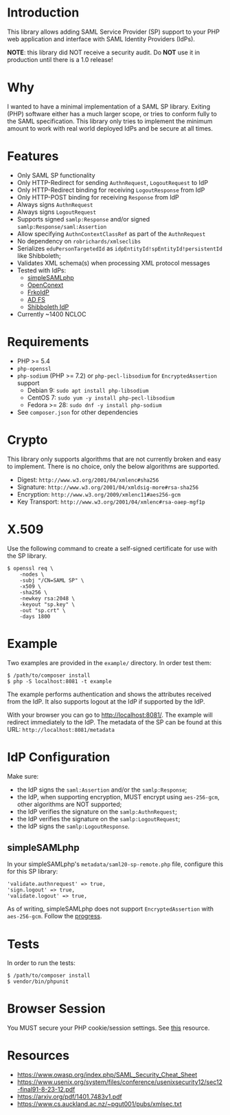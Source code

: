 # Introduction

This library allows adding SAML Service Provider (SP) support to your PHP web
application and interface with SAML Identity Providers (IdPs).

**NOTE**: this library did NOT receive a security audit. Do **NOT** use it in
production until there is a 1.0 release!

# Why

I wanted to have a minimal implementation of a SAML SP library. Exiting (PHP) 
software either has a much larger scope, or tries to conform fully to the SAML 
specification. This library only tries to implement the minimum amount to work 
with real world deployed IdPs and be secure at all times.

# Features

- Only SAML SP functionality
- Only HTTP-Redirect for sending `AuthnRequest`, `LogoutRequest` to IdP
- Only HTTP-Redirect binding for receiving `LogoutResponse` from IdP
- Only HTTP-POST binding for receiving `Response` from IdP
- Always signs `AuthnRequest`
- Always signs `LogoutRequest`
- Supports signed `samlp:Response` and/or signed 
  `samlp:Response/saml:Assertion`
- Allow specifying `AuthnContextClassRef` as part of the `AuthnRequest`
- No dependency on `robrichards/xmlseclibs`
- Serializes `eduPersonTargetedId` as `idpEntityId!spEntityId!persistentId` 
  like Shibboleth;
- Validates XML schema(s) when processing XML protocol messages
- Tested with IdPs:
  - [simpleSAMLphp](https://simplesamlphp.org/)
  - [OpenConext](https://openconext.org/)
  - [FrkoIdP](https://github.com/fkooman/php-saml-idp/)
  - [AD FS](https://en.wikipedia.org/wiki/Active_Directory_Federation_Services)
  - [Shibboleth IdP](https://www.shibboleth.net/products/identity-provider/)
- Currently ~1400 NCLOC

# Requirements

- PHP >= 5.4
- `php-openssl`
- `php-sodium` (PHP >= 7.2) or `php-pecl-libsodium` for `EncryptedAssertion` 
  support
  - Debian 9: `sudo apt install php-libsodium`
  - CentOS 7: `sudo yum -y install php-pecl-libsodium`
  - Fedora >= 28: `sudo dnf -y install php-sodium`
- See `composer.json` for other dependencies

# Crypto

This library only supports algorithms that are not currently broken and easy to
implement. There is no choice, only the below algorithms are supported.

- Digest: `http://www.w3.org/2001/04/xmlenc#sha256`
- Signature: `http://www.w3.org/2001/04/xmldsig-more#rsa-sha256`
- Encryption: `http://www.w3.org/2009/xmlenc11#aes256-gcm`
- Key Transport: `http://www.w3.org/2001/04/xmlenc#rsa-oaep-mgf1p`

# X.509

Use the following command to create a self-signed certificate for use with the
SP library.

    $ openssl req \
        -nodes \
        -subj "/CN=SAML SP" \
        -x509 \
        -sha256 \
        -newkey rsa:2048 \
        -keyout "sp.key" \
        -out "sp.crt" \
        -days 1800

# Example

Two examples are provided in the `example/` directory. In order test them:

    $ /path/to/composer install
    $ php -S localhost:8081 -t example

The example performs authentication and shows the attributes received from the 
IdP. It also supports logout at the IdP if supported by the IdP.

With your browser you can go to 
[http://localhost:8081/](http://localhost:8081/). The example will redirect 
immediately to the IdP. The metadata of the SP can be found at this URL: 
`http://localhost:8081/metadata`

# IdP Configuration

Make sure:

- the IdP signs the `saml:Assertion` and/or the `samlp:Response`;
- the IdP, when supporting encryption, MUST encrypt using `aes-256-gcm`, other
  algorithms are NOT supported;
- the IdP verifies the signature on the `samlp:AuthnRequest`;
- the IdP verifies the signature on the `samlp:LogoutRequest`;
- the IdP signs the `samlp:LogoutResponse`.

## simpleSAMLphp

In your simpleSAMLphp's `metadata/saml20-sp-remote.php` file, configure this 
for this SP library:

    'validate.authnrequest' => true,
    'sign.logout' => true,
    'validate.logout' => true,

As of writing, simpleSAMLphp does not support `EncryptedAssertion` with 
`aes-256-gcm`. Follow the 
[progress](https://github.com/robrichards/xmlseclibs/pull/192).

# Tests

In order to run the tests:

    $ /path/to/composer install
    $ vendor/bin/phpunit

# Browser Session

You MUST secure your PHP cookie/session settings. See 
[this](https://paragonie.com/blog/2015/04/fast-track-safe-and-secure-php-sessions) 
resource.

# Resources

* https://www.owasp.org/index.php/SAML_Security_Cheat_Sheet
* https://www.usenix.org/system/files/conference/usenixsecurity12/sec12-final91-8-23-12.pdf
* https://arxiv.org/pdf/1401.7483v1.pdf
* https://www.cs.auckland.ac.nz/~pgut001/pubs/xmlsec.txt
